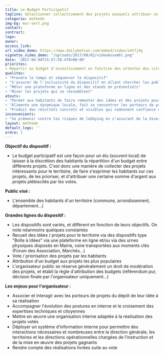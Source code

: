 ```yaml
---
title: Le Budget Participatif
tagline: Sélectionner collectivement des projets auxquels attribuer un budget
categorie: methode
img-bg: mur-vert.png
contact:
contract:
logo:
owner:
access_link:
url_video_demo: https://www.dailymotion.com/embed/video/x4tfj4q
vignette_video_demo: "/uploads/2017/08/02/videoAssembl.png"
date: '2017-04-04T15:57:58.478+00:00'
priorites:
- Répartir un budget d'investissement en fonction des attentes des citoyens pour leur ville
qualites:
- "Prendre le temps et séquencer le dispositif"
- "S'assurer de l'inclusivité du dispositif en allant chercher les publics éloignés"
- "Mêler une plateforme en ligne et des stands en présentiels"
- "Mixer les projets qui se ressemblent"
atouts:
- "Permet aux habitants de faire remonter des idées et des projets pour leur territoire"
- "Alimente une dynamique locale, fait se rencontrer les porteurs de projets et les habitants"
- "Produit des résultats concrets et visibles qui redonnent confiance dans la participation"
inconvenients:
- "Se prémunir contre les risques de lobbying en s'assurant de la diversité des publics touchés et d'un nombre suffisant de participants"
layout: methode
default_logo: ''
ordre: 1
---
```


**Objectif du dispositif :**
* Le budget participatif est une façon pour un élu (souvent local) de laisser à la discrétion des habitants la répartition d'un budget entre différents projets. C'est donc une manière de collecter des projets intéressants pour le territoire, de faire s'exprimer les habitants sur ces projets, de les prioriser, et d'attribuer une certaine somme d'argent aux projets plébiscités par les votes.

**Public visé :**
* L'ensemble des habitants d'un territoire (commune, arrondissement, département...)
 
**Grandes lignes du  dispositif :** 
* Les dispositifs sont variés, et diffèrent en fonction de leurs objectifs. On note néanmoins quelques constantes
* Recueil des idées / projets pour le territoire via des dispositifs type "Boîte à Idées" via une plateforme en ligne et/ou via des urnes physiques disposés en Mairie, voire transportées aux moments clés (Forum des Association, Marchés...)
* Vote / priorisation des projets par les habitants
* Attribution d'un budget aux projets les plus populaires
* L'organisateur public se réserve généralement un droit de modération des projets, et établi la règle d'attribution des budgets (référendum pur, décision finale par l'organisateur uniquement...)

**Les enjeux pour l'organisateur :**
* Associer et interagir avec les porteurs de projets du dépôt de leur idée à sa réalisation
* Accompagner l'évolution des postures en interne et le croisement des expertises techniques et citoyennes
* Mettre en œuvre une organisation interne adaptée à la réalisation des projets votés
* Déployer un système d’information interne pour permettre des interactions nécessaires et nombreuses entre la direction générale, les territoires et les directions opérationnelles chargées de l’instruction et de la mise en œuvre des projets gagnants
* Rendre compte des réalisations livrées suite au vote

